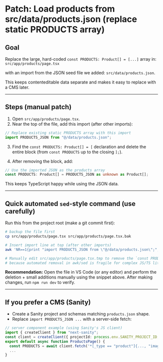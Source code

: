 
# Patch: Load products from src/data/products.json (replace static PRODUCTS array)

## Goal
Replace the large, hard-coded `const PRODUCTS: Product[] = [...]` array in:
`src/app/products/page.tsx`

with an import from the JSON seed file we added:
`src/data/products.json`.

This keeps contenteditable data separate and makes it easy to replace with a CMS later.

---

## Steps (manual patch)

1. Open `src/app/products/page.tsx`.
2. Near the top of the file, add this import (after other imports):

```ts
// Replace existing static PRODUCTS array with this import
import PRODUCTS_JSON from "@/data/products.json";
```

3. Find the `const PRODUCTS: Product[] = [` declaration and delete the entire block (from `const PRODUCTS` up to the closing `];`).

4. After removing the block, add:

```ts
// Use the imported JSON as the products array
const PRODUCTS: Product[] = PRODUCTS_JSON as unknown as Product[];
```

This keeps TypeScript happy while using the JSON data.

---

## Quick automated `sed`-style command (use carefully)
Run this from the project root (make a git commit first):

```bash
# backup the file first
cp src/app/products/page.tsx src/app/products/page.tsx.bak

# Insert import line at top (after other imports)
awk 'NR==1{print "import PRODUCTS_JSON from \"@/data/products.json\";";} {print}' src/app/products/page.tsx.bak > src/app/products/page.tsx.tmp

# Manually edit src/app/products/page.tsx.tmp to remove the `const PRODUCTS: Product[] = [ ... ];` block,
# because automated removal in awk/sed is fragile for complex JS/TS literals.
```

**Recommendation:** Open the file in VS Code (or any editor) and perform the deletion + small additions manually using the snippet above. After making changes, run `npm run dev` to verify.

---

## If you prefer a CMS (Sanity)
- Create a Sanity project and schemas matching `products.json` shape.
- Replace `import PRODUCTS_JSON ...` with a server-side fetch:

```ts
// server component example (using Sanity's JS client)
import { createClient } from "next-sanity";
const client = createClient({ projectId: process.env.SANITY_PROJECT_ID, dataset: process.env.SANITY_DATASET, useCdn: false });
export default async function ProductsPage() {
  const PRODUCTS = await client.fetch('*[_type == "product"]{..., "imageUrl": image.asset->url }');
  ...
}
```

